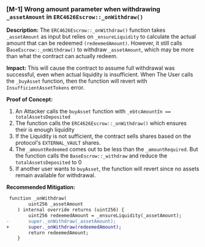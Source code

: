 ### [M-1] Wrong amount parameter when withdrawing `_assetAmount` in `ERC4626Escrow::_onWithdraw()`

**Description:** The `ERC4626Escrow::_onWithdraw()` function takes `_assetAmount` as input but relies on `_ensureLiquidity` to calculate the actual amount that can be redeemed `(redeemedAmount)`. However, it still calls B`aseEscrow::_onWithdraw()` to withdraw `_assetAmount`, which may be more than what the contract can actually redeem.

**Impact:** This will cause the contract to assume full withdrawal was successful, even when actual liquidity is insufficient.
When The User calls the `_buyAsset` function, then the function will revert with `InsufficientAssetTokens` error.

**Proof of Concept:**
1. An Attacker calls the `buyAsset` function with `_ebtcAmountIn == totalAssetsDeposited`
2. The function calls the `ERC4626Escrow::_onWithdraw()` which ensures their is enough liquidity
3. If the Liquidity is not sufficient, the contract sells shares based on the protocol's `EXTERNAL_VAULT` shares.
4. The `_amountRedeemed` comes out to be less than the `_amountRequired`. But the function calls the `BaseEscrow::_withdraw` and reduce the `totalAssetsDeposited` to 0
5. If another user wants to `buyAsset`, the function will revert since no assets remain available for withdrawal.

**Recommended Mitigation:** 

```diff
 function _onWithdraw(
        uint256 _assetAmount
    ) internal override returns (uint256) {
        uint256 redeemedAmount = _ensureLiquidity(_assetAmount);
-       super._onWithdraw(_assetAmount);
+       super._onWithdraw(redeemedAmount);
        return redeemedAmount;
    }
```